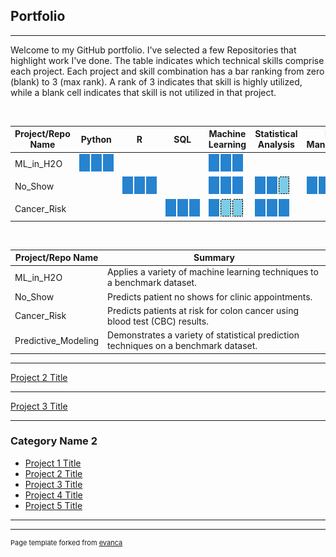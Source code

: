 ## Portfolio

---


Welcome to my GitHub portfolio.  I've selected a few Repositories that highlight work I've done.  The table indicates which technical skills comprise each project.  Each project and skill combination has a bar ranking from zero (blank) to 3 (max rank).  A rank of 3 indicates that skill is highly utilized, while a blank cell indicates that skill is not utilized in that project.

<br>

Project/Repo Name | Python |      R      | SQL | Machine Learning | Statistical Analysis | Data Management
--- | --- | --- | --- | --- | --- | ---
ML_in_H2O | <img src="images/pip3.png?raw=true" style="min-width:55px"/> | | | <img src="images/pip3.png?raw=true" style="min-width:55px"/> | | 
No_Show | | <img src="images/pip3.png?raw=true" style="min-width:55px"/> | | <img src="images/pip3.png?raw=true" style="min-width:55px"/> | <img src="images/pip2.png?raw=true" style="min-width:55px"/> | <img src="images/pip2.png?raw=true" style="min-width:55px"/> 
Cancer_Risk | | | <img src="images/pip3.png?raw=true" style="min-width:55px"/> | <img src="images/pip1.png?raw=true" style="min-width:55px"/> | <img src="images/pip3.png?raw=true" style="min-width:55px"/>

<br>

Project/Repo Name | Summary
--- | ---------------
ML_in_H2O | Applies a variety of machine learning techniques to a benchmark dataset.
No_Show | Predicts patient no shows for clinic appointments.
Cancer_Risk | Predicts patients at risk for colon cancer using blood test (CBC) results.
Predictive_Modeling | Demonstrates a variety of statistical prediction techniques on a benchmark dataset.


---
[Project 2 Title](/pdf/sample_presentation.pdf)


---
[Project 3 Title](http://example.com/)


---

### Category Name 2

- [Project 1 Title](http://example.com/)
- [Project 2 Title](http://example.com/)
- [Project 3 Title](http://example.com/)
- [Project 4 Title](http://example.com/)
- [Project 5 Title](http://example.com/)

---




---
<p style="font-size:11px">Page template forked from <a href="https://github.com/evanca/quick-portfolio">evanca</a></p>
<!-- Remove above link if you don't want to attibute -->
